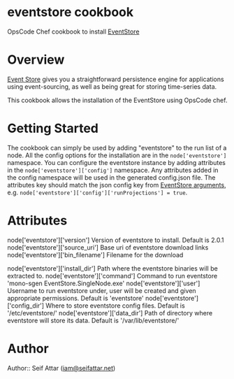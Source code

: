 # eventstore cookbook

OpsCode Chef cookbook to install [EventStore](http://geteventstore.com/ "EventStore")

# Overview

[Event Store](http://geteventstore.com/ "EventStore") gives you a straightforward persistence engine for applications using event-sourcing, as well as being great for storing time-series data.

This cookbook allows the installation of the EventStore using OpsCode chef.

# Getting Started

The cookbook can simply be used by adding "eventstore" to the run list of a node. All the config options for the installation are in the `node['eventstore']` namespace. You can configure the eventstore instance by adding attributes in the `node['eventstore']['config']` namespace. Any attributes added in the config namespace will be used in the generated config.json file. The attributes key  should match the json config key from [EventStore arguments](https://github.com/EventStore/EventStore/wiki/Command-Line-Arguments), e.g. `node['eventstore']['config']['runProjections'] = true`.

# Attributes
node['eventstore']['version'] Version of eventstore to install. Default is 2.0.1
node['eventstore']['source_uri'] Base uri of eventstore download links
node['eventstore']['bin_filename'] Filename for the download

node['eventstore']['install_dir'] Path where the eventstore binaries will be extracted to.
node['eventstore']['command'] Command to run eventstore 'mono-sgen EventStore.SingleNode.exe'
node['eventstore']['user'] Username to run eventstore under, user will be created and given appropriate permissions. Default is 'eventstore'
node['eventstore']['config_dir'] Where to store eventstore config files. Default is '/etc/eventstore/'
node['eventstore']['data_dir'] Path of directory where eventstore will store its data. Default is '/var/lib/eventstore/' 

# Author

Author:: Seif Attar (iam@seifattar.net)
